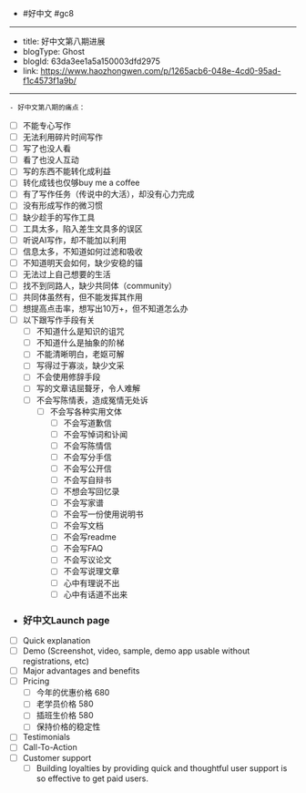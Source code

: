 - #好中文 #gc8
- --
- title: 好中文第八期进展
- blogType: Ghost
- blogId: 63da3ee1a5a150003dfd2975
- link: https://www.haozhongwen.com/p/1265acb6-048e-4cd0-95ad-f1c4573f1a9b/
- --
    - 好中文第八期的痛点：
- [ ] 不能专心写作
- [ ] 无法利用碎片时间写作
- [ ] 写了也没人看
- [ ] 看了也没人互动
- [ ] 写的东西不能转化成利益
- [ ] 转化成钱也仅够buy me a coffee
- [ ] 有了写作任务（传说中的大活），却没有心力完成
- [ ] 没有形成写作的微习惯
- [ ] 缺少趁手的写作工具
- [ ] 工具太多，陷入差生文具多的误区
- [ ] 听说AI写作，却不能加以利用
- [ ] 信息太多，不知道如何过滤和吸收
- [ ] 不知道明天会如何，缺少安稳的锚
- [ ] 无法过上自己想要的生活
- [ ] 找不到同路人，缺少共同体（community）
- [ ] 共同体虽然有，但不能发挥其作用
- [ ] 想提高点击率，想写出10万+，但不知道怎么办
- [ ] 以下跟写作手段有关
    - [ ] 不知道什么是知识的诅咒
    - [ ] 不知道什么是抽象的阶梯
    - [ ] 不能清晰明白，老妪可解
    - [ ] 写得过于寡淡，缺少文采
    - [ ] 不会使用修辞手段
    - [ ] 写的文章诘屈聱牙，令人难解
    - [ ] 不会写陈情表，造成冤情无处诉
        - [ ] 不会写各种实用文体
            - [ ] 不会写道歉信
            - [ ] 不会写悼词和讣闻
            - [ ] 不会写陈情信
            - [ ] 不会写分手信
            - [ ] 不会写公开信
            - [ ] 不会写自辩书
            - [ ] 不想会写回忆录
            - [ ] 不会写家谱
            - [ ] 不会写一份使用说明书
            - [ ] 不会写文档
            - [ ] 不会写readme
            - [ ] 不会写FAQ
            - [ ] 不会写议论文
            - [ ] 不会写说理文章
            - [ ] 心中有理说不出
            - [ ] 心中有话道不出来
- ### 好中文Launch page
- [ ] Quick explanation
- [ ] Demo (Screenshot, video, sample, demo app usable without registrations, etc)
- [ ] Major advantages and benefits
- [ ] Pricing
    - [ ] 今年的优惠价格 680
    - [ ] 老学员价格 580
    - [ ] 插班生价格 580
    - [ ] 保持价格的稳定性
- [ ] Testimonials
- [ ] Call-To-Action
- [ ] Customer support
    - [ ] Building loyalties by providing quick and thoughtful user support is so effective to get paid users.
